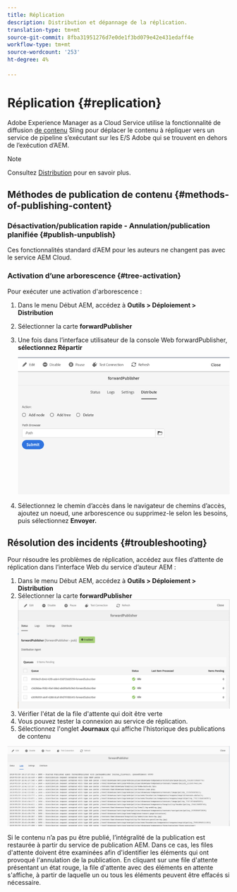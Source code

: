 ```yaml
---
title: Réplication
description: Distribution et dépannage de la réplication.
translation-type: tm+mt
source-git-commit: 8fba31951276d7e0de1f3bd079e42e431edaff4e
workflow-type: tm+mt
source-wordcount: '253'
ht-degree: 4%

---
```



# Réplication {#replication}

Adobe Experience Manager as a Cloud Service utilise la fonctionnalité de diffusion [de contenu](https://sling.apache.org/documentation/bundles/content-distribution.html) Sling pour déplacer le contenu à répliquer vers un service de pipeline s’exécutant sur les E/S Adobe qui se trouvent en dehors de l’exécution d’AEM.

>[!NOTE]
>
> Consultez [Distribution](/help/core-concepts/architecture.md#content-distribution) pour en savoir plus.

## Méthodes de publication de contenu {#methods-of-publishing-content}

### Désactivation/publication rapide - Annulation/publication planifiée {#publish-unpublish}

Ces fonctionnalités standard d’AEM pour les auteurs ne changent pas avec le service AEM Cloud.

### Activation d’une arborescence {#tree-activation}

Pour exécuter une activation d&#39;arborescence :

1. Dans le menu Début AEM, accédez à **Outils > Déploiement > Distribution**
2. Sélectionner la carte **forwardPublisher**
3. Une fois dans l’interface utilisateur de la console Web forwardPublisher, **sélectionnez Répartir**

   ![](assets/distribute.png "DistributeDistribute")
4. Sélectionnez le chemin d’accès dans le navigateur de chemins d’accès, ajoutez un noeud, une arborescence ou supprimez-le selon les besoins, puis sélectionnez **Envoyer.**

## Résolution des incidents {#troubleshooting}

Pour résoudre les problèmes de réplication, accédez aux files d’attente de réplication dans l’interface Web du service d’auteur AEM :

1. Dans le menu Début AEM, accédez à **Outils > Déploiement > Distribution**
2. Sélectionner la carte **forwardPublisher**
   ![](assets/status.png "StatusStatus")
3. Vérifier l&#39;état de la file d&#39;attente qui doit être verte
4. Vous pouvez tester la connexion au service de réplication.
5. Sélectionnez l&#39;onglet **Journaux** qui affiche l&#39;historique des publications de contenu

![](assets/logs.png "JournauxJournaux")

Si le contenu n’a pas pu être publié, l’intégralité de la publication est restaurée à partir du service de publication AEM.
Dans ce cas, les files d&#39;attente doivent être examinées afin d&#39;identifier les éléments qui ont provoqué l&#39;annulation de la publication. En cliquant sur une file d&#39;attente présentant un état rouge, la file d&#39;attente avec des éléments en attente s&#39;affiche, à partir de laquelle un ou tous les éléments peuvent être effacés si nécessaire.
